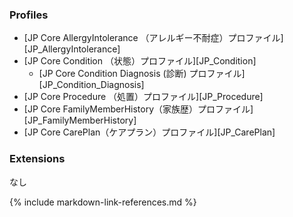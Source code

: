 ### Profiles
* [JP Core AllergyIntolerance （アレルギー不耐症）プロファイル][JP_AllergyIntolerance]
* [JP Core Condition （状態）プロファイル][JP_Condition]
  * [JP Core Condition Diagnosis (診断) プロファイル][JP_Condition_Diagnosis]
* [JP Core Procedure （処置）プロファイル][JP_Procedure]
* [JP Core FamilyMemberHistory（家族歴）プロファイル][JP_FamilyMemberHistory]
* [JP Core CarePlan（ケアプラン）プロファイル][JP_CarePlan]

### Extensions
なし


{% include markdown-link-references.md %}